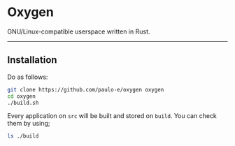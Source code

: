 # Oxygen
GNU/Linux-compatible userspace written in Rust.

---

## Installation

Do as follows:
``` sh
git clone https://github.com/paulo-e/oxygen oxygen
cd oxygen
./build.sh
```

Every application on `src` will be built and stored on `build`. You can check them by using;

``` sh
ls ./build
```
